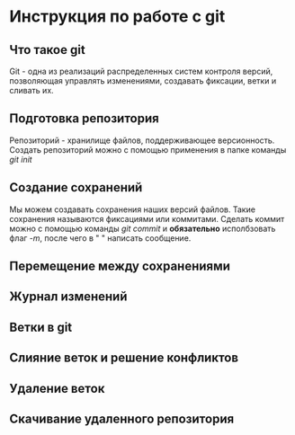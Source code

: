 # Инструкция по работе с git

## Что такое git
Git - одна из реализаций распределенных систем  контроля версий, позволяющая управлять изменениями, создавать фиксации, ветки и сливать их.

## Подготовка репозитория
Репозиторий - хранилище файлов, поддерживающее версионность. Создать репозиторий можно с помощью применения в папке команды *git init*

## Создание сохранений
Мы можем создавать сохранения наших версий файлов. Такие сохранения называются фиксациями или коммитами. Сделать коммит можно с помощью команды *git commit* и **обязательно** исполбзовать флаг *-m*, после чего в " " написать сообщение.

## Перемещение между сохранениями

## Журнал изменений

## Ветки в git

## Слияние веток и решение конфликтов

## Удаление веток

## Скачивание удаленного репозитория